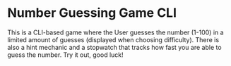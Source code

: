 # Number Guessing Game CLI
This is a CLI-based game where the User guesses the number (1-100) in a limited amount of guesses (displayed when choosing difficulty). There is also a hint mechanic and a stopwatch that tracks how fast you are able to guess the number. Try it out, good luck! 